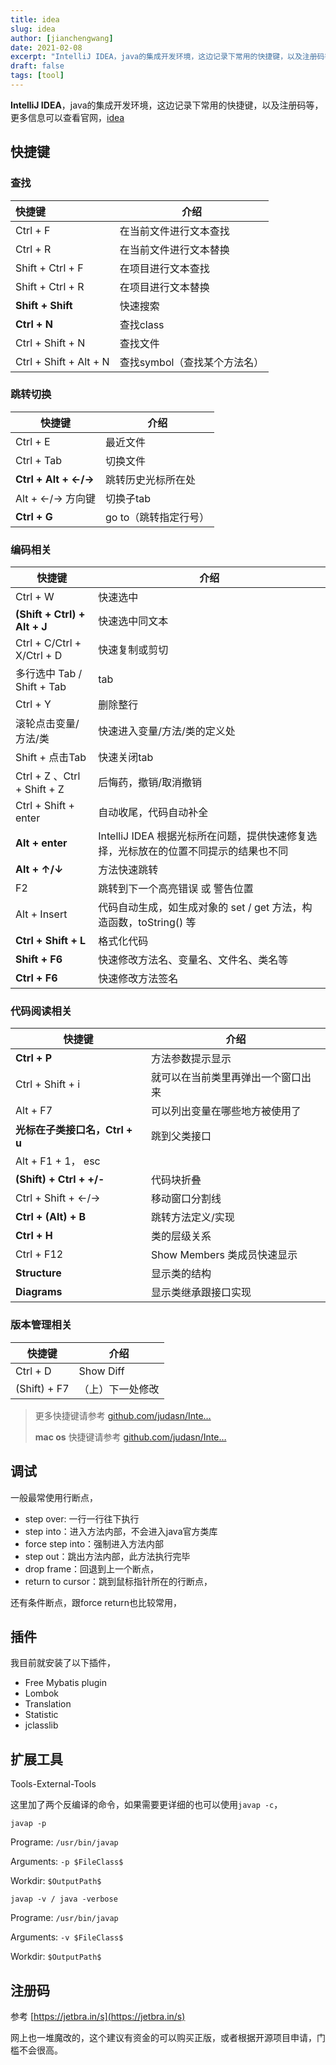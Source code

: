 ```yaml
---
title: idea
slug: idea
author: [jianchengwang]
date: 2021-02-08
excerpt: "IntelliJ IDEA，java的集成开发环境，这边记录下常用的快捷键，以及注册码等，更多信息可以查看官网"
draft: false
tags: [tool]
---
```


**IntelliJ IDEA**，java的集成开发环境，这边记录下常用的快捷键，以及注册码等，更多信息可以查看官网，[idea](https://www.jetbrains.com/idea/)

## 快捷键

### 查找

| 快捷键                 | 介绍                         |
| :--------------------- | ---------------------------- |
| Ctrl + F               | 在当前文件进行文本查找       |
| Ctrl + R               | 在当前文件进行文本替换       |
| Shift + Ctrl + F       | 在项目进行文本查找           |
| Shift + Ctrl + R       | 在项目进行文本替换           |
| **Shift  + Shift**     | 快速搜索                     |
| **Ctrl + N**           | 查找class                    |
| Ctrl + Shift + N       | 查找文件                     |
| Ctrl + Shift + Alt + N | 查找symbol（查找某个方法名） |

### 跳转切换

| 快捷键                | 介绍                  |
| --------------------- | --------------------- |
| Ctrl + E              | 最近文件              |
| Ctrl + Tab            | 切换文件              |
| **Ctrl  + Alt + ←/→** | 跳转历史光标所在处    |
| Alt + ←/→ 方向键      | 切换子tab             |
| **Ctrl + G**          | go to（跳转指定行号） |

### 编码相关

| 快捷键                       | 介绍                                                         |
| ---------------------------- | ------------------------------------------------------------ |
| Ctrl + W                     | 快速选中                                                     |
| **(Shift + Ctrl) + Alt + J** | 快速选中同文本                                               |
| Ctrl + C/Ctrl + X/Ctrl + D   | 快速复制或剪切                                               |
| 多行选中 Tab / Shift  + Tab  | tab                                                          |
| Ctrl + Y                     | 删除整行                                                     |
| 滚轮点击变量/方法/类         | 快速进入变量/方法/类的定义处                                 |
| Shift + 点击Tab              | 快速关闭tab                                                  |
| Ctrl + Z 、Ctrl + Shift + Z  | 后悔药，撤销/取消撤销                                        |
| Ctrl + Shift + enter         | 自动收尾，代码自动补全                                       |
| **Alt + enter**              | IntelliJ IDEA 根据光标所在问题，提供快速修复选择，光标放在的位置不同提示的结果也不同 |
| **Alt + ↑/↓**                | 方法快速跳转                                                 |
| F2                           | 跳转到下一个高亮错误 或 警告位置                             |
| Alt + Insert                 | 代码自动生成，如生成对象的 set / get 方法，构造函数，toString() 等 |
| **Ctrl + Shift + L**         | 格式化代码                                                   |
| **Shift + F6**               | 快速修改方法名、变量名、文件名、类名等                       |
| **Ctrl + F6**                | 快速修改方法签名                                             |

### 代码阅读相关

| 快捷键                         | 介绍                               |
| ------------------------------ | ---------------------------------- |
| **Ctrl + P**                   | 方法参数提示显示                   |
| Ctrl + Shift + i               | 就可以在当前类里再弹出一个窗口出来 |
| Alt + F7                       | 可以列出变量在哪些地方被使用了     |
| **光标在子类接口名，Ctrl + u** | 跳到父类接口                       |
| Alt + F1 + 1， esc             |                                    |
| **(Shift) + Ctrl + +/-**       | 代码块折叠                         |
| Ctrl + Shift + ←/→             | 移动窗口分割线                     |
| **Ctrl  + (Alt) + B**          | 跳转方法定义/实现                  |
| **Ctrl  + H**                  | 类的层级关系                       |
| Ctrl  + F12                    | Show Members 类成员快速显示        |
| **Structure**                  | 显示类的结构                       |
| **Diagrams**                   | 显示类继承跟接口实现               |

### 版本管理相关

| 快捷键       | 介绍             |
| ------------ | ---------------- |
| Ctrl + D     | Show Diff        |
| (Shift) + F7 | （上）下一处修改 |

> 更多快捷键请参考 [github.com/judasn/Inte…](https://github.com/judasn/IntelliJ-IDEA-Tutorial/blob/master/keymap-introduce.md)
>
>  **mac os** 快捷键请参考 [github.com/judasn/Inte…](https://github.com/judasn/IntelliJ-IDEA-Tutorial/blob/master/keymap-win-mac.md)

## 调试

一般最常使用行断点，

- step over: 一行一行往下执行
- step into：进入方法内部，不会进入java官方类库
- force step into：强制进入方法内部
- step out：跳出方法内部，此方法执行完毕
- drop frame：回退到上一个断点，
- return to cursor：跳到鼠标指针所在的行断点，

还有条件断点，跟force return也比较常用，

## 插件

我目前就安装了以下插件，

- Free Mybatis plugin
- Lombok
- Translation
- Statistic
- jclasslib

## 扩展工具

Tools-External-Tools

这里加了两个反编译的命令，如果需要更详细的也可以使用`javap -c`，

`javap -p`

Programe: `/usr/bin/javap`

Arguments: `-p $FileClass$`

Workdir: `$OutputPath$`

`javap -v / java -verbose`

Programe: `/usr/bin/javap`

Arguments: `-v $FileClass$`

Workdir: `$OutputPath$`



## 注册码

参考 [https://jetbra.in/s](https://jetbra.in/s)

网上也一堆魔改的，这个建议有资金的可以购买正版，或者根据开源项目申请，门槛不会很高。